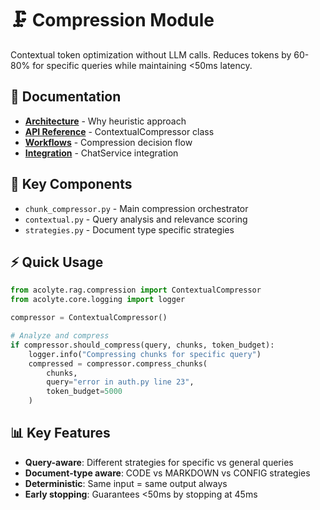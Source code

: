 # 🗜️ Compression Module

Contextual token optimization without LLM calls. Reduces tokens by 60-80% for specific queries while maintaining <50ms latency.

## 📑 Documentation

- **[Architecture](../../docs/ARCHITECTURE.md#decision-4-no-llm-for-compression)** - Why heuristic approach
- **[API Reference](../../docs/REFERENCE.md#compressionchunk_compressorpy)** - ContextualCompressor class
- **[Workflows](../../docs/WORKFLOWS.md#search-with-compression-flow)** - Compression decision flow
- **[Integration](../../docs/INTEGRATION.md#embedding-service-integration)** - ChatService integration

## 🔧 Key Components

- `chunk_compressor.py` - Main compression orchestrator
- `contextual.py` - Query analysis and relevance scoring
- `strategies.py` - Document type specific strategies

## ⚡ Quick Usage

```python
from acolyte.rag.compression import ContextualCompressor
from acolyte.core.logging import logger

compressor = ContextualCompressor()

# Analyze and compress
if compressor.should_compress(query, chunks, token_budget):
    logger.info("Compressing chunks for specific query")
    compressed = compressor.compress_chunks(
        chunks, 
        query="error in auth.py line 23",
        token_budget=5000
    )
```

## 📊 Key Features

- **Query-aware**: Different strategies for specific vs general queries
- **Document-type aware**: CODE vs MARKDOWN vs CONFIG strategies
- **Deterministic**: Same input = same output always
- **Early stopping**: Guarantees <50ms by stopping at 45ms
